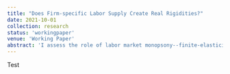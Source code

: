 ```yaml
---
title: "Does Firm-specific Labor Supply Create Real Rigidities?"
date: 2021-10-01
collection: research
status: 'workingpaper'
venue: 'Working Paper'
abstract: 'I assess the role of labor market monopsony--finite-elasticity firm-specific labor supply curves--in the context of a New Keynesian model. Existing models have used this feature as a source of real rigidity, permitting the models to feature flatter Phillips Curves, and thus smaller changes in inflation in response to demand shocks. First, I show that calibrating the elasticity of firm-specific labor supply to micro-empirical estimates reduces the slope of the Phillips Curve by a factor of 2 relative to the perfectly competitive labor market benchmark--consistent with this mechanism serving as a source of real rigidity. Second, I provide an empirical test for this mechanism, drawing on cross-sectional industry variation in the firm-specific labor supply elasticity. Using data from the Survey of Income and Program Participation, I estimate firm-specific labor supply elasticities by industry using a dynamic monopsony model. I then compare empirical industry responses to monetary policy shocks to model predictions from a multi-sector model with heterogeneous labor supply elasticities. Consistent with this augmented New Keynesian model, high-elasticity industries experience more negative price changes in response to monetary policy shocks. However, I find no difference in the response of output, employment, or wages, inconsistent with the predictions of a New Keynesian model with this source of real rigidity.'
---
```

Test
